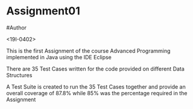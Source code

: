 # Assignment01

#Author


  <Muhammad Usman Malik>
  <19I-0402>
  <CS-F>
  
This is the first Assignment of the course Advanced Programming implemented in Java using the IDE Eclipse

There are 35 Test Cases written for the code provided on different Data Structures

A Test Suite is created to run the 35 Test Cases together and provide an overall coverage of 87.8% while 85% was the percentage required in the Assignment
